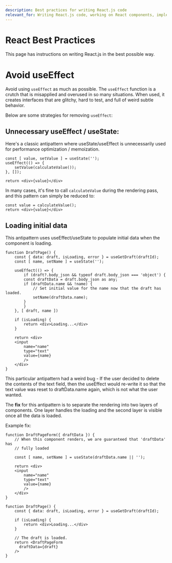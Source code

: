 ```yaml
---
description: Best practices for writing React.js code
relevant_for: Writing React.js code, working on React components, implementing React features, refactoring React code
---
```


# React Best Practices

This page has instructions on writing React.js in the best possible way.

# Avoid useEffect

Avoid using `useEffect` as much as possible. The `useEffect` function is
a crutch that is misapplied and overused in so many situations. When used,
it creates interfaces that are glitchy, hard to test, and full of weird
subtle behavior.

Below are some strategies for removing `useEffect`:

## Unnecessary useEffect / useState:

Here's a classic antipattern where useState/useEffect is unnecessarily
used for performance optimization / memoization.

```
const [ value, setValue ] = useState('');
useEffect(() => {
    setValue(calculateValue());
}, []);

return <div>{value}</div>
```

In many cases, it's fine to call `calculateValue` during the rendering pass,
and this pattern can simply be reduced to:

```
const value = calculateValue();
return <div>{value}</div>
```

## Loading initial data

This antipattern uses useEffect/useState to populate initial data when the
component is loading.

```
function DraftPage() {
    const { data: draft, isLoading, error } = useGetDraft(draftId);
    const [ name, setName ] = useState('');

    useEffect(() => {
        if (draft?.body_json && typeof draft.body_json === 'object') {
        const draftData = draft.body_json as any;
        if (draftData.name && !name) {
            // Set initial value for the name now that the draft has loaded.
            setName(draftData.name);
        }
        }
    }, [ draft, name ])

    if (isLoading) {
        return <div>Loading...</div>
    }

    return <div>
    <input
        name="name"
        type="text"
        value={name}
        />
    </div>
}
```

This particular antipattern had a weird bug - If the user decided to delete
the contents of the text field, then the useEffect would re-write it so that
the text value was reset to draftData.name again, which is not what the user
wanted.

The **fix** for this antipattern is to separate the rendering into two
layers of components. One layer handles the loading and the second layer is
visible once all the data is loaded.

Example fix:
```
function DraftPageForm({ draftData }) {
    // When this component renders, we are guaranteed that 'draftData' has
    // fully loaded

    const [ name, setName ] = useState(draftData.name || '');

    return <div>
    <input
        name="name"
        type="text"
        value={name}
        />
    </div>
}

function DraftPage() {
    const { data: draft, isLoading, error } = useGetDraft(draftId);

    if (isLoading) {
        return <div>Loading...</div>
    }

    // The draft is loaded.
    return <DraftPageForm
      draftData={draft}
    />
}
```
